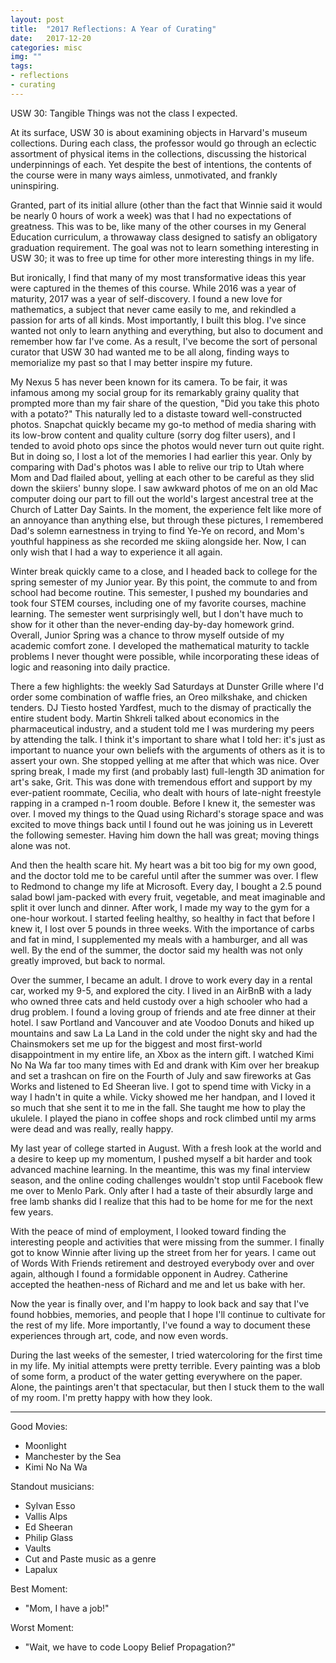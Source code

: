 ```yaml
---
layout: post
title:  "2017 Reflections: A Year of Curating"
date:   2017-12-20
categories: misc
img: ""
tags:
- reflections
- curating
---
```


USW 30: Tangible Things was not the class I expected.

At its surface, USW 30 is about examining objects in Harvard's museum collections. During each class, the professor would go through an eclectic assortment of physical items in the collections, discussing the historical underpinnings of each. Yet despite the best of intentions, the contents of the course were in many ways aimless, unmotivated, and frankly uninspiring.

Granted, part of its initial allure (other than the fact that Winnie said it would be nearly 0 hours of work a week) was that I had no expectations of greatness. This was to be, like many of the other courses in my General Education curriculum, a throwaway class designed to satisfy an obligatory graduation requirement. The goal was not to learn something interesting in USW 30; it was to free up time for other more interesting things in my life.

But ironically, I find that many of my most transformative ideas this year were captured in the themes of this course. While 2016 was a year of maturity, 2017 was a year of self-discovery. I found a new love for mathematics, a subject that never came easily to me, and rekindled a passion for arts of all kinds. Most importantly, I built this blog. I've since wanted not only to learn anything and everything, but also to document and remember how far I've come. As a result, I've become the sort of personal curator that USW 30 had wanted me to be all along, finding ways to memorialize my past so that I may better inspire my future.

My Nexus 5 has never been known for its camera. To be fair, it was infamous among my social group for its remarkably grainy quality that prompted more than my fair share of the question, "Did you take this photo with a potato?" This naturally led to a distaste toward well-constructed photos. Snapchat quickly became my go-to method of media sharing with its low-brow content and quality culture (sorry dog filter users), and I tended to avoid photo ops since the photos would never turn out quite right. But in doing so, I lost a lot of the memories I had earlier this year. Only by comparing with Dad's photos was I able to relive our trip to Utah where Mom and Dad flailed about, yelling at each other to be careful as they slid down the skiiers' bunny slope. I saw awkward photos of me on an old Mac computer doing our part to fill out the world's largest ancestral tree at the Church of Latter Day Saints. In the moment, the experience felt like more of an annoyance than anything else, but through these pictures, I remembered Dad's solemn earnestness in trying to find Ye-Ye on record, and Mom's youthful happiness as she recorded me skiing alongside her. Now, I can only wish that I had a way to experience it all again.

Winter break quickly came to a close, and I headed back to college for the spring semester of my Junior year. By this point, the commute to and from school had become routine. This semester, I pushed my boundaries and took four STEM courses, including one of my favorite courses, machine learning. The semester went surprisingly well, but I don't have much to show for it other than the never-ending day-by-day homework grind. Overall, Junior Spring was a chance to throw myself outside of my academic comfort zone. I developed the mathematical maturity to tackle problems I never thought were possible, while incorporating these ideas of logic and reasoning into daily practice.

There a few highlights: the weekly Sad Saturdays at Dunster Grille where I'd order some combination of waffle fries, an Oreo milkshake, and chicken tenders. DJ Tiesto hosted Yardfest, much to the dismay of practically the entire student body. Martin Shkreli talked about economics in the pharmaceutical industry, and a student told me I was murdering my peers by attending the talk. I think it's important to share what I told her: it's just as important to nuance your own beliefs with the arguments of others as it is to assert your own. She stopped yelling at me after that which was nice. Over spring break, I made my first (and probably last) full-length 3D animation for art's sake, Grit. This was done with tremendous effort and support by my ever-patient roommate, Cecilia, who dealt with hours of late-night freestyle rapping in a cramped n-1 room double. Before I knew it, the semester was over. I moved my things to the Quad using Richard's storage space and was excited to move things back until I found out he was joining us in Leverett the following semester. Having him down the hall was great; moving things alone was not.

And then the health scare hit. My heart was a bit too big for my own good, and the doctor told me to be careful until after the summer was over. I flew to Redmond to change my life at Microsoft. Every day, I bought a 2.5 pound salad bowl jam-packed with every fruit, vegetable, and meat imaginable and split it over lunch and dinner. After work, I made my way to the gym for a one-hour workout. I started feeling healthy, so healthy in fact that before I knew it, I lost over 5 pounds in three weeks. With the importance of carbs and fat in mind, I supplemented my meals with a hamburger, and all was well. By the end of the summer, the doctor said my health was not only greatly improved, but back to normal.

Over the summer, I became an adult. I drove to work every day in a rental car, worked my 9-5, and explored the city. I lived in an AirBnB with a lady who owned three cats and held custody over a high schooler who had a drug problem. I found a loving group of friends and ate free dinner at their hotel. I saw Portland and Vancouver and ate Voodoo Donuts and hiked up mountains and saw La La Land in the cold under the night sky and had the Chainsmokers set me up for the biggest and most first-world disappointment in my entire life, an Xbox as the intern gift. I watched Kimi No Na Wa far too many times with Ed and drank with Kim over her breakup and set a trashcan on fire on the Fourth of July and saw fireworks at Gas Works and listened to Ed Sheeran live. I got to spend time with Vicky in a way I hadn't in quite a while. Vicky showed me her handpan, and I loved it so much that she sent it to me in the fall. She taught me how to play the ukulele. I played the piano in coffee shops and rock climbed until my arms were dead and was really, really happy.

My last year of college started in August. With a fresh look at the world and a desire to keep up my momentum, I pushed myself a bit harder and took advanced machine learning. In the meantime, this was my final interview season, and the online coding challenges wouldn't stop until Facebook flew me over to Menlo Park. Only after I had a taste of their absurdly large and free lamb shanks did I realize that this had to be home for me for the next few years.

With the peace of mind of employment, I looked toward finding the interesting people and activities that were missing from the summer. I finally got to know Winnie after living up the street from her for years. I came out of Words With Friends retirement and destroyed everybody over and over again, although I found a formidable opponent in Audrey. Catherine accepted the heathen-ness of Richard and me and let us bake with her.

Now the year is finally over, and I'm happy to look back and say that I've found hobbies, memories, and people that I hope I'll continue to cultivate for the rest of my life. More importantly, I've found a way to document these experiences through art, code, and now even words.

During the last weeks of the semester, I tried watercoloring for the first time in my life. My initial attempts were pretty terrible. Every painting was a blob of some form, a product of the water getting everywhere on the paper. Alone, the paintings aren't that spectacular, but then I stuck them to the wall of my room. I'm pretty happy with how they look.

<hr>

Good Movies:
- Moonlight
- Manchester by the Sea
- Kimi No Na Wa

Standout musicians:
- Sylvan Esso
- Vallis Alps
- Ed Sheeran
- Philip Glass
- Vaults
- Cut and Paste music as a genre
- Lapalux

Best Moment:
- "Mom, I have a job!"

Worst Moment:
- "Wait, we have to code Loopy Belief Propagation?"